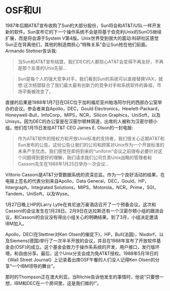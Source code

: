 # OSF和UI

1987年后期AT&T宣布收购了Sun的大部分股份，Sun将会和AT&T/USL一样开发新的软件。Sun宣布它的下一个操作系统不会是将基于伯克利Unix的SunOS继续扩展，而是将会源于System V第4版。Unix世界受到很大的震动:科研社区感觉Sun正在背离他们，其他的制造商担心“特殊关系”会让Sun抢在他们前面。Armando Stettner告诉我:

> 当Sun和AT&T宣布结盟，我们DEC的人都担心AT&T会变得不再友好，不再是那个友善的Unix先驱...

> Sun是每个人的强大竞争对手。我们看到Sun的系统可以直接替换VAX，就想:这次结盟联合了我们最大最有创新力的竞争对手和系统软件的鼻祖，市场平衡被改变了。

直接的后果是1988年1月7日在DEC位于加利福尼亚州帕洛阿尔托的西部办公室举办的会议。参会者来自Apollo，DEC，Gould Electronics，Hewlett-Packard，Honeywell-Bull，InfoCorp，MIPS，NCR，Silicon Graphics，UniSoft，以及Unisys。因为DEC的办公室是在汉密尔顿林荫道，出席的人被称为汉密尔顿小组。他们在1月15日发给ATT&T CEO James E. Olson的一封电报:

> 作为AT&T软件的授权方和开放Unix标准的支持者，我们很关心近期AT&T和Sun发布的公告。这份公告让我们的公司和顾客对Unix作为一个开放标准的未来产生忧虑。我们感觉在即将到来的“uniform”会议之前很有必要针对这个问题得到更好的理解，我们请求我们公司负责Unix战略的管理者和Cassoni先生在1988年1月25日举办一次会议...

Vittorio Cassoni是AT&T分管数据系统的资深总监。作为一个良好活动的结果，在电报上签名的代表分别来自Apollo，Data General，DEC，Gould，HP，Intergraph，Integrated Solutions，MIPS，Motorola，NCR，Prime，SGI，Tandem，UniSoft，以及Wyse。

1月27日晚上HP的Larry Lytle在肯尼迪万豪酒店召开了一个预备会议。这次和Cassoni的会议发生在1月28日。2月9日在达拉斯还有一个汉密尔顿小组的跟进会议。和Cassoni的会议没有得出小组关心的明确结果。到了3月，小组决定邀请IBM加入。

Apollo，DEC(在Stettner对Ken Olsen的催促下)，HP，Bull(法国)，Nixdorf，以及Siemens(德国)举行了一次半半开放的会议，并且在1988年宣布了开放软件基金会(OSF)的成立。这个基金会致力于操作系系统的开发，用户接口，发行版环境，和自由分享。最后，这个Unix分支会成为免AT&T授权。1988年5月18日的《Wall Street Journal》上记录着出席OSF午餐的人们没人记得Ken Olsen的分享“一个IBM领导的舞台”。

那时的Thompson正在澳大利亚。当Ritchie告诉他发生的事情时，他说“只要想一想，IBM和DEC在一个房间里，这是我们做的!”。


